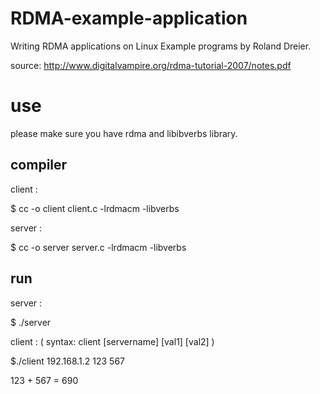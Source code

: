 # RDMA-example-application
Writing RDMA applications on Linux Example programs  by Roland Dreier.

source: http://www.digitalvampire.org/rdma-tutorial-2007/notes.pdf

# use

please make sure you have  rdma  and libibverbs  library.

## compiler
client :

$ cc -o client client.c -lrdmacm -libverbs

server :

$ cc -o server server.c -lrdmacm -libverbs


## run
server :

$ ./server

client : ( syntax:  client [servername] [val1] [val2] )

$./client  192.168.1.2  123 567 

123 + 567 = 690

